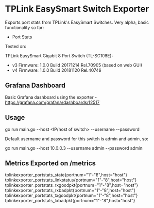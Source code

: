 # TPLink EasySmart Switch Exporter

Exports port stats from TPLink's EasySmart Switches. Very alpha, basic functionality so far:
- Port Stats

Tested on:

TPLink EasySmart Gigabit 8 Port Switch (TL-SG108E):
- v3 Firmware: 1.0.0 Build 20171214 Rel.70905 (based on web GUI)
- v4 Firmware: 1.0.0 Build 20181120 Rel.40749

## Grafana Dashboard

Basic Grafana dashboard using the exporter - https://grafana.com/grafana/dashboards/12517

## Usage

go run main.go --host <IP/host of switch> --username <WEBGUI username> --password <WEBGUI password>

Default username and password for this switch is admin and admin, so:

go run main.go --host 10.0.0.3 --username admin --password admin

## Metrics Exported on /metrics

tplinkexporter_portstats_state{portnum="1"-"8",host="host"}
tplinkexporter_portstats_linkstatus{portnum="1"-"8",host="host"}
tplinkexporter_portstats_rxgoodpkt{portnum="1"-"8",host="host"}
tplinkexporter_portstats_rxbadpkt{portnum="1"-"8",host="host"}
tplinkexporter_portstats_txgoodpkt{portnum="1"-"8",host="host"}
tplinkexporter_portstats_txbadpkt{portnum="1"-"8",host="host"}
